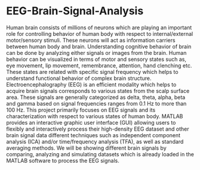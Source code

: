 # EEG-Brain-Signal-Analysis

Human brain consists of millions of neurons which are playing an important role for controlling behavior of human body with respect to internal/external motor/sensory stimuli. These neurons will act as information carriers between human body and brain. Understanding cognitive behavior of brain can be done by analyzing either signals or images from the brain. Human behavior can be visualized in terms of motor and sensory states such as, eye movement, lip movement, remembrance, attention, hand clenching etc. These states are related with specific signal frequency which helps to understand functional behavior of complex brain structure. 
Electroencephalography (EEG) is an efficient modality which helps to acquire brain signals corresponds to various states from the scalp surface area. These signals are generally categorized as delta, theta, alpha, beta and gamma based on signal frequencies ranges from 0.1 Hz to more than 100 Hz. This project primarily focuses on EEG signals and its characterization with respect to various states of human body.
MATLAB provides an interactive graphic user interface (GUI) allowing users to flexibly and interactively process their high-density EEG dataset and other brain signal data different techniques such as independent component analysis (ICA) and/or time/frequency analysis (TFA), as well as standard averaging methods. We will be showing different brain signals by comparing, analyzing and simulating datasets which is already loaded in the MATLAB software to process the EEG signals.
